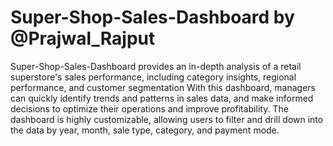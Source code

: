 # Super-Shop-Sales-Dashboard   by @Prajwal_Rajput

Super-Shop-Sales-Dashboard provides an in-depth analysis of a retail superstore's sales performance, including category insights, regional performance, and customer segmentation
With this dashboard, managers can quickly identify trends and patterns in sales data, and make informed decisions to optimize their operations and improve profitability. The dashboard is highly customizable, allowing users to filter and drill down into the data by year, month, sale type, category, and payment mode.




